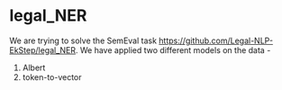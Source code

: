 # legal_NER
We are trying to solve the SemEval task https://github.com/Legal-NLP-EkStep/legal_NER. We have applied two different models on the data - 
1) Albert 
2) token-to-vector
